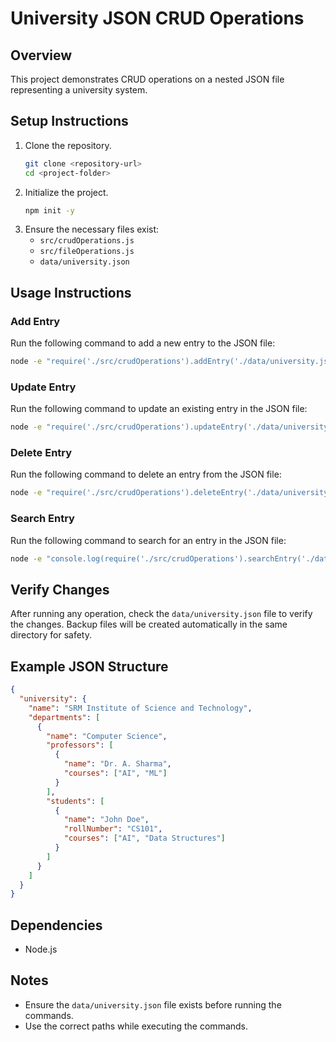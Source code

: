 # University JSON CRUD Operations

## Overview
This project demonstrates CRUD operations on a nested JSON file representing a university system.

## Setup Instructions
1. Clone the repository.
   ```bash
   git clone <repository-url>
   cd <project-folder>
   ```
2. Initialize the project.
   ```bash
   npm init -y
   ```
3. Ensure the necessary files exist:
   - `src/crudOperations.js`
   - `src/fileOperations.js`
   - `data/university.json`

## Usage Instructions
### Add Entry
Run the following command to add a new entry to the JSON file:
```bash
node -e "require('./src/crudOperations').addEntry('./data/university.json', 'university.departments[0].students', {name: 'Jane Doe', rollNumber: 'CS102', courses: ['Operating Systems']})"
```

### Update Entry
Run the following command to update an existing entry in the JSON file:
```bash
node -e "require('./src/crudOperations').updateEntry('./data/university.json', 'university.departments[0].professors', 'name', 'Dr. A. Sharma', 'courses', ['AI', 'Deep Learning'])"
```

### Delete Entry
Run the following command to delete an entry from the JSON file:
```bash
node -e "require('./src/crudOperations').deleteEntry('./data/university.json', 'university.departments[0].students', 'rollNumber', 'CS101')"
```

### Search Entry
Run the following command to search for an entry in the JSON file:
```bash
node -e "console.log(require('./src/crudOperations').searchEntry('./data/university.json', 'university.departments[0].students', 'name', 'Jane Doe'))"
```

## Verify Changes
After running any operation, check the `data/university.json` file to verify the changes. Backup files will be created automatically in the same directory for safety.

## Example JSON Structure
```json
{
  "university": {
    "name": "SRM Institute of Science and Technology",
    "departments": [
      {
        "name": "Computer Science",
        "professors": [
          {
            "name": "Dr. A. Sharma",
            "courses": ["AI", "ML"]
          }
        ],
        "students": [
          {
            "name": "John Doe",
            "rollNumber": "CS101",
            "courses": ["AI", "Data Structures"]
          }
        ]
      }
    ]
  }
}
```

## Dependencies
- Node.js

## Notes
- Ensure the `data/university.json` file exists before running the commands.
- Use the correct paths while executing the commands.

